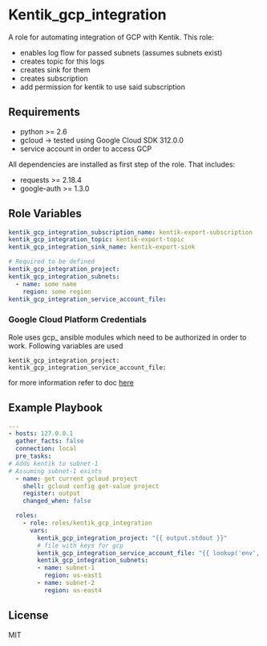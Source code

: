 Kentik_gcp_integration
=========

A role for automating integration of GCP with Kentik.
This role:
- enables log flow for passed subnets (assumes subnets exist)
- creates topic for this logs
- creates sink for them
- creates subscription
- add permission for kentik to use said subscription

Requirements
------------

- python >= 2.6
- gcloud -> tested using Google Cloud SDK 312.0.0
- service account in order to access GCP

All dependencies are installed as first step of the role.
That includes:
- requests >= 2.18.4
- google-auth >= 1.3.0

Role Variables
--------------

```YAML
kentik_gcp_integration_subscription_name: kentik-export-subscription
kentik_gcp_integration_topic: kentik-export-topic
kentik_gcp_integration_sink_name: kentik-export-sink 

# Required to be defined
kentik_gcp_integration_project: 
kentik_gcp_integration_subnets:
  - name: some name
    region: some region
kentik_gcp_integration_service_account_file: 
```

### Google Cloud Platform Credentials
Role uses gcp_ ansible modules which need to be authorized in order to work.
Following variables are used

```YML
kentik_gcp_integration_project: 
kentik_gcp_integration_service_account_file: 
```

for more information refer to doc [here](https://docs.ansible.com/ansible/latest/scenario_guides/guide_gce.html)

Example Playbook
----------------

```YAML
---
- hosts: 127.0.0.1
  gather_facts: false
  connection: local
  pre_tasks:
# Adds kentik to subnet-1
# Assuming subnet-1 exists
  - name: get current gcloud project
    shell: gcloud config get-value project
    register: output
    changed_when: false

  roles:
    - role: roles/kentik_gcp_integration
      vars:
        kentik_gcp_integration_project: "{{ output.stdout }}"
        # file with keys for gcp
        kentik_gcp_integration_service_account_file: "{{ lookup('env', 'GCP_SERVICE_ACCOUNT_FILE') }}"
        kentik_gcp_integration_subnets:
        - name: subnet-1
          region: us-east1
        - name: subnet-2
          region: us-east4
```

License
-------

MIT